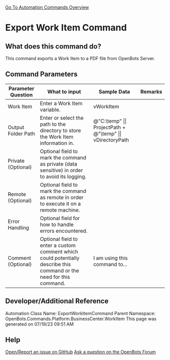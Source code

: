 <!--TITLE: Export Work Item Command -->
<!-- SUBTITLE: a command in the Platform Commands\Business Center\Work Item group. -->
[Go To Automation Commands Overview](/automation-commands)


# Export Work Item Command


## What does this command do?
This command exports a Work Item to a PDF file from OpenBots Server.


## Command Parameters
| Parameter Question   	| What to input  	|  Sample Data 	| Remarks  	|
| ---                    | ---               | ---           | ---       |
|Work Item|Enter a Work Item variable.|vWorkItem||
|Output Folder Path|Enter or select the path to the directory to store the Work Item information in.|@"C:\temp" \|\| ProjectPath + @"\temp" \|\| vDirectoryPath||
|Private (Optional)|Optional field to mark the command as private (data sensitive) in order to avoid its logging.|||
|Remote (Optional)|Optional field to mark the command as remote in order to execute it on a remote machine.|||
|Error Handling|Optional field for how to handle errors encountered.|||
|Comment (Optional)|Optional field to enter a custom comment which could potentially describe this command or the need for this command.|I am using this command to...||


## Developer/Additional Reference
Automation Class Name: ExportWorkItemCommand
Parent Namespace: OpenBots.Commands.Platform.BusinessCenter.WorkItem
This page was generated on 07/19/23 09:51 AM


## Help
[Open/Report an issue on GitHub](https://github.com/OpenBotsAI/OpenBots.Studio/issues/new)
[Ask a question on the OpenBots Forum](https://openbots.ai/forums/)
